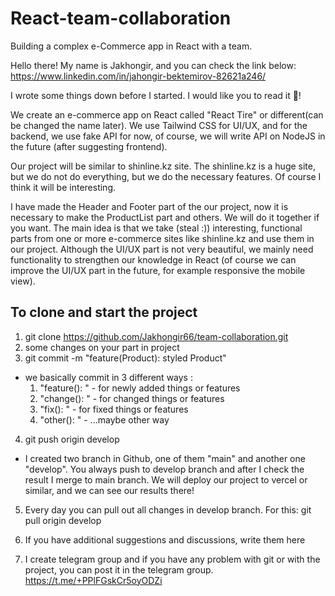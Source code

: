# React-team-collaboration

Building a complex e-Commerce app in React with a team.

Hello there! My name is Jakhongir, and you can check the link below: https://www.linkedin.com/in/jahongir-bektemirov-82621a246/

I wrote some things down before I started.
I would like you to read it 🙂!

We create an e-commerce app on React called "React Tire" or different(can be changed the name later). We use Tailwind CSS for UI/UX, and for the backend, we use fake API for now, of course, we will write API on NodeJS in the future (after suggesting frontend).

Our project will be similar to shinline.kz site. The shinline.kz is a huge site, but we do not do everything, but we do the necessary features. Of course I think it will be interesting.

I have made the Header and Footer part of the our project, now it is necessary to make the ProductList part and others. We will do it together if you want. The main idea is that we take (steal :)) interesting, functional parts from one or more e-commerce sites like shinline.kz and use them in our project. Although the UI/UX part is not very beautiful, we mainly need functionality to strengthen our knowledge in React (of course we can improve the UI/UX part in the future, for example responsive the mobile view).

## To clone and start the project

1. git clone https://github.com/Jakhongir66/team-collaboration.git
2. some changes on your part in project
3. git commit -m "feature(Product): styled Product"

- we basically commit in 3 different ways :
  1. "feature(): " - for newly added things or features
  2. "change(): " - for changed things or features
  3. "fix(): " - for fixed things or features
  4. "other(): " - ...maybe other way

4. git push origin develop

- I created two branch in Github, one of them "main" and another one "develop".
  You always push to develop branch and after I check the result I merge to main branch. We will deploy our project to vercel or similar, and we can see our results there!

5. Every day you can pull out all changes in develop branch.
   For this: git pull origin develop

6. If you have additional suggestions and discussions, write them here
7. I create telegram group and if you have any problem with git or with the project, you can post it in the telegram group. https://t.me/+PPlFGskCr5oyODZi
